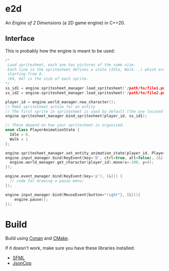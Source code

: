 # e2d
An *Engine of 2 Dimensions* (a 2D game engine) in C++20.

## Interface
This is probably how the engine is meant to be used:
```c++
/*
 Load spritesheet, each one has pictures of the same size.
 Each line in the spritesheet defines a state (Idle, Walk...) which are just ints
 starting from 0.
 (64, 64) is the size of each sprite.
*/
ss_id1 = engine.spritesheet_manager.load_spritesheet('/path/to/file1.png', (64, 64));
ss_id2 = engine.spritesheet_manager.load_spritesheet('/path/to/file2.png', (64, 64));

player_id = engine.world_manager.new_character();
// Make spritesheet active for an entity
// The first sprite in spritesheet is used by default (the one located at (0, 0))
engine.spritesheet_manager.bind_spritesheet(player_id, ss_id1);

// These depend on how your spritesheet is organised.
enum class PlayerAnimationState {
  Idle = 0,
  Walk = 1
};

engine.spritesheet_manager.set_entity_animation_state(player_id, PlayerAnimationState::Walk);
engine.input_manager.bind(KeyEvent{key='D', ctrl=true, alt=false}, [&](){
  engine.world_manager.get_character(player_id).move(x=-200, y=0);
});

engine.event_manager.bind(KeyEvent(key='p'), [&]() {
  // code for drawing a pause menu;
});

engine.input_manager.bind(MouseEvent{button="right"}, [&](){
	engine.pause();
});
```

# Build
Build using [Conan](https://conan.io/) and [CMake](https://cmake.org).

If it doesn't work, make sure you have these libraries installed:
- [SFML](https://sfml-dev.org)
- [JsonCpp](https://github.com/open-source-parsers/jsoncpp)

